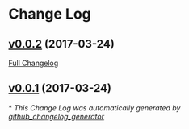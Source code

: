 # Change Log

## [v0.0.2](https://github.com/Equibit/feathers-authentication-signed/tree/v0.0.2) (2017-03-24)
[Full Changelog](https://github.com/Equibit/feathers-authentication-signed/compare/v0.0.1...v0.0.2)

## [v0.0.1](https://github.com/Equibit/feathers-authentication-signed/tree/v0.0.1) (2017-03-24)


\* *This Change Log was automatically generated by [github_changelog_generator](https://github.com/skywinder/Github-Changelog-Generator)*